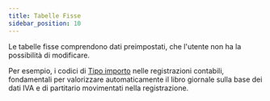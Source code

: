 ```yaml
---
title: Tabelle Fisse
sidebar_position: 10
---
```


Le tabelle fisse comprendono dati preimpostati, che l'utente non ha la possibilità di modificare.

Per esempio, i codici di [Tipo importo](/docs/configurations/tables/finance/ledger-records-templates/insert-ledger-records-templates/attributes-detail#amount-type) nelle registrazioni contabili, fondamentali per valorizzare automaticamente il libro giornale sulla base dei dati IVA e di partitario movimentati nella registrazione.